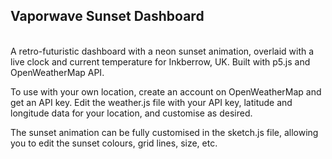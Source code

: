 <h2>Vaporwave Sunset Dashboard</h2><br>
A retro-futuristic dashboard with a neon sunset animation, overlaid with a live clock and current temperature for Inkberrow, UK. Built with p5.js and OpenWeatherMap API. 

To use with your own location, create an account on OpenWeatherMap and get an API key. Edit the weather.js file with your API key, latitude and longitude data for your location, and customise as desired.

The sunset animation can be fully customised in the sketch.js file, allowing you to edit the sunset colours, grid lines, size, etc.
